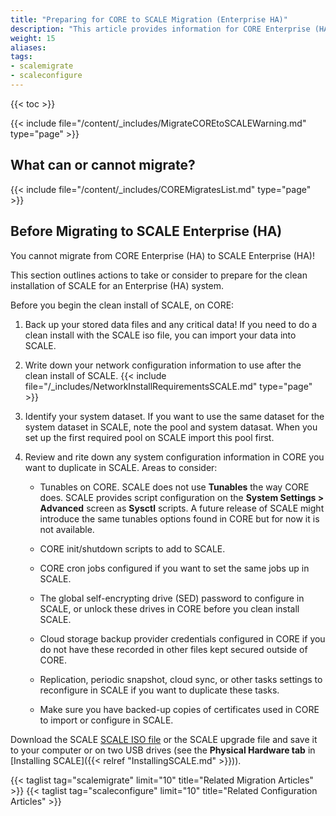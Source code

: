 ```yaml
---
title: "Preparing for CORE to SCALE Migration (Enterprise HA)"
description: "This article provides information for CORE Enterprise (HA) users planning to migrate to SCALE Enterprise (HA), and what you need to know and have ready before beginning the one-way process."
weight: 15
aliases:
tags:
- scalemigrate
- scaleconfigure
---
```


{{< toc >}}

{{< include file="/content/_includes/MigrateCOREtoSCALEWarning.md" type="page" >}}

## What can or cannot migrate?

{{< include file="/content/_includes/COREMigratesList.md" type="page" >}}

## Before Migrating to SCALE Enterprise (HA)

You cannot migrate from CORE Enterprise (HA) to SCALE Enterprise (HA)!

This section outlines actions to take or consider to prepare for the clean installation of SCALE for an Enterprise (HA) system.

Before you begin the clean install of SCALE, on CORE:

1. Back up your stored data files and any critical data! 
   If you need to do a clean install with the SCALE <file>iso</file> file, you can import your data into SCALE.

2. Write down your network configuration information to use after the clean install of SCALE.
   {{< include file="/_includes/NetworkInstallRequirementsSCALE.md" type="page" >}}

3. Identify your system dataset. 
   If you want to use the same dataset for the system dataset in SCALE, note the pool and system datasat. 
   When you set up the first required pool on SCALE import this pool first.

4. Review and rite down any system configuration information in CORE you want to duplicate in SCALE. Areas to consider:

   * Tunables on CORE.
     SCALE does not use **Tunables** the way CORE does. SCALE provides script configuration on the **System Settings > Advanced** screen as **Sysctl** scripts. 
     A future release of SCALE might introduce the same tunables options found in CORE but for now it is not available.

   * CORE init/shutdown scripts to add to SCALE. 

   * CORE cron jobs configured if you want to set the same jobs up in SCALE.

   * The global self-encrypting drive (SED) password to configure in SCALE, or unlock these drives in CORE before you clean install SCALE.

   * Cloud storage backup provider credentials configured in CORE if you do not have these recorded in other files kept secured outside of CORE. 
   
   * Replication, periodic snapshot, cloud sync, or other tasks settings to reconfigure in SCALE if you want to duplicate these tasks.

   * Make sure you have backed-up copies of certificates used in CORE to import or configure in SCALE. 

Download the SCALE [SCALE ISO file](https://www.truenas.com/download-tn-scale/) or the SCALE upgrade file and save it to your computer or on two USB drives (see the **Physical Hardware tab** in [Installing SCALE]({{< relref "InstallingSCALE.md" >}})). 

{{< taglist tag="scalemigrate" limit="10" title="Related Migration Articles" >}}
{{< taglist tag="scaleconfigure" limit="10" title="Related Configuration Articles" >}}